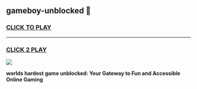 
## gameboy-unblocked 👋
<h3>
<a href="https://premium.freeplayer.one?title=gameboy-unblocked&ref=14F">CLICK TO PLAY</a></h3>
<hr>

<h3>
<a href="https://premium.freeplayer.one?title=gameboy-unblocked&ref=14F">CLICK 2 PLAY</a>
  
</h3>

<a href="https://premium.freeplayer.one?title=gameboy-unblocked&ref=12F/"><img src="https://clearcache.store/games.png"></a>


**worlds hardest game unblocked: Your Gateway to Fun and Accessible Online Gaming**
